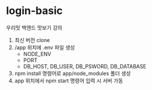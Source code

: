 # login-basic
우리밋 백엔드 맛보기 강의

1. 최신 버전 clone
2. /app 위치에 .env 파일 생성
   - NODE_ENV
   - PORT
   - DB_HOST, DB_USER, DB_PSWORD, DB_DATABASE
3. npm install 명령어로 app/node_modules 폴더 생성
4. app 위치에서 npm start 명령어 입력 시 서버 가동
